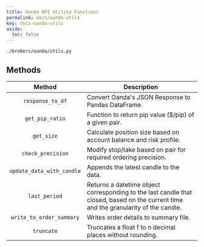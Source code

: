 ```yaml
---
title: Oanda API Utility Functions
permalink: docs/oanda-utils
key: docs-oanda-utils
aside:
  toc: false
---
```


`./brokers/oanda/utils.py`

## Methods

| Method | Description |
|:------:|-------------|
|`response_to_df`|Convert Oanda's JSON Response to Pandas DataFrame.|
|`get_pip_ratio`|Function to return pip value ($/pip) of a given pair.|
|`get_size`|Calculate position size based on account balance and risk profile.|
|`check_precision`|Modify stop/take based on pair for required ordering precision.|
|`update_data_with_candle`|Appends the latest candle to the data.|
|`last_period`|Returns a datetime object corresponding to the last candle that closed, based on the current time and the granularity of the candle.|
|`write_to_order_summary`|Writes order details to summary file.|
|`truncate`|Truncates a float f to n decimal places without rounding.|

    